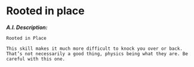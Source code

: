 # Rooted in place

***A.I. Description:***
```
Rooted in Place

This skill makes it much more difficult to knock you over or back. That’s not necessarily a good thing, physics being what they are. Be careful with this one.
```